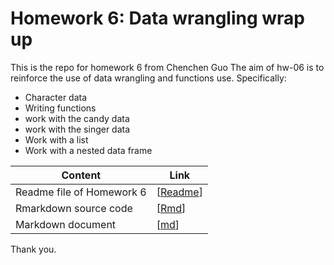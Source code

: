 # Homework 6: Data wrangling wrap up
This is the repo for homework 6 from Chenchen Guo
The aim of hw-06 is to reinforce the use of data wrangling and functions use.
Specifically:
  * Character data
  * Writing functions
  * work with the candy data
  * work with the singer data
  * Work with a list
  * Work with a nested data frame



Content | Link
--------|---------
Readme file of Homework 6 | \[[Readme](https://github.com/STAT545-UBC-students/hw05-chenchenguo/blob/master/README.md)\]
Rmarkdown source code | \[[Rmd](https://github.com/STAT545-UBC-students/hw06-chenchenguo/blob/master/hw06-Data%20wrangling%20wrap%20up.Rmd)\]
Markdown document | \[[md]()\]


Thank you.
